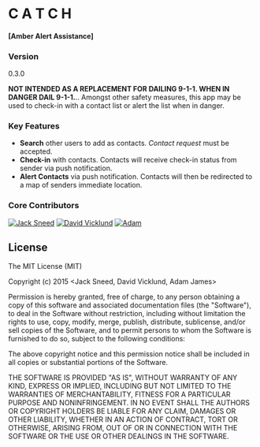 # C A T C H
#### [Amber Alert Assistance]

### Version
0.3.0

**NOT INTENDED AS A REPLACEMENT FOR DAILING 9-1-1. WHEN IN DANGER DAIL 9-1-1.**..
Amongst other safety measures, this app may be used to check-in with a contact list or alert the list when in danger.

### Key Features

+ **Search** other users to add as contacts. _Contact request_ must be accepted.
+ **Check-in** with contacts. Contacts will receive check-in status from sender via push notification.
+ **Alert Contacts** via push notification. Contacts will then be redirected to a map of senders immediate location.


### Core Contributors

[![Jack Sneed](https://avatars3.githubusercontent.com/u/10862929?v=3&s=50)](https://github.com/JackSSS)
[![David Vicklund](https://avatars3.githubusercontent.com/u/1349656?v=3&s=50)](https://github.com/dvicklund)
[![Adam ](https://avatars1.githubusercontent.com/u/11837090?v=3&s=50)](https://github.com/adam-james)

## License

The MIT License (MIT)

Copyright (c) 2015 <Jack Sneed, David Vicklund, Adam James>

Permission is hereby granted, free of charge, to any person obtaining a copy
of this software and associated documentation files (the "Software"), to deal
in the Software without restriction, including without limitation the rights
to use, copy, modify, merge, publish, distribute, sublicense, and/or sell
copies of the Software, and to permit persons to whom the Software is
furnished to do so, subject to the following conditions:

The above copyright notice and this permission notice shall be included in all
copies or substantial portions of the Software.

THE SOFTWARE IS PROVIDED "AS IS", WITHOUT WARRANTY OF ANY KIND, EXPRESS OR
IMPLIED, INCLUDING BUT NOT LIMITED TO THE WARRANTIES OF MERCHANTABILITY,
FITNESS FOR A PARTICULAR PURPOSE AND NONINFRINGEMENT. IN NO EVENT SHALL THE
AUTHORS OR COPYRIGHT HOLDERS BE LIABLE FOR ANY CLAIM, DAMAGES OR OTHER
LIABILITY, WHETHER IN AN ACTION OF CONTRACT, TORT OR OTHERWISE, ARISING FROM,
OUT OF OR IN CONNECTION WITH THE SOFTWARE OR THE USE OR OTHER DEALINGS IN THE
SOFTWARE.

